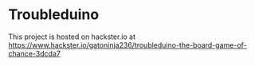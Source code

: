 # Troubleduino

This project is hosted on hackster.io at https://www.hackster.io/gatoninja236/troubleduino-the-board-game-of-chance-3dcda7

